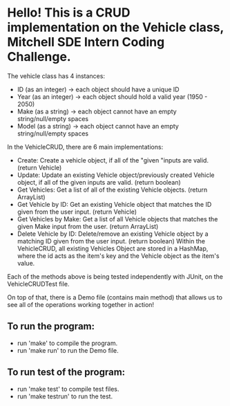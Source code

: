 # Hello! This is a CRUD implementation on the Vehicle class, Mitchell SDE Intern Coding Challenge.

The vehicle class has 4 instances:
- ID (as an integer) -> each object should have a unique ID
- Year (as an integer) -> each object should hold a valid year (1950 - 2050)
- Make (as a string) -> each object cannot have an empty string/null/empty spaces
- Model (as a string) -> each object cannot have an empty string/null/empty spaces

In the VehicleCRUD, there are 6 main implementations:
- Create: Create a vehicle object, if all of the "given "inputs are valid. (return Vehicle)
- Update: Update an existing Vehicle object/previously created Vehicle object, if all of the given inputs are valid. (return boolean)
- Get Vehicles: Get a list of all of the existing Vehicle objects. (return ArrayList)
- Get Vehicle by ID: Get an existing Vehicle object that matches the ID given from the user input. (return Vehicle)
- Get Vehicles by Make: Get a list of all Vehicle objects that matches the given Make input from the user. (return ArrayList)
- Delete Vehicle by ID: Delete/remove an existing Vehicle object by a matching ID given from the user input. (return boolean)
Within the VehicleCRUD, all existing Vehicles Object are stored in a HashMap, where the id acts as the item's key and the Vehicle object as the item's value.

Each of the methods above is being tested independently with JUnit, on the VehicleCRUDTest file.

On top of that, there is a Demo file (contains main method) that allows us to see all of the operations working together in action!

## To run the program:
- run 'make' to compile the program.
- run 'make run' to run the Demo file.

## To run test of the program:
- run 'make test' to compile test files.
- run 'make testrun' to run the test.
